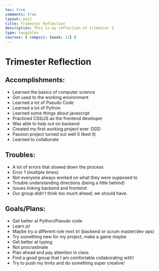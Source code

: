 ```yaml
---
toc: true
comments: true
layout: post
title: Trimester Reflection
description: This is my reflection of trimester 1
type: tangibles
courses: { compsci: {week: 12} }
---
```


# Trimester Reflection

## Accomplishments: 
- Learned the basics of computer science
- Got used to the working environment
- Learned a lot of Pseudo Code
- Learned a lot of Python
- Learned some things about javascript
- Practiced CSS/JS as the frontend developer
- Was able to help out on backend
- Created my first working project ever :DDD
- Passion project turned out well (I liked it)
- Learned to collaborate

## Troubles: 
- A lot of errors that slowed down the process
- Error 1 (multiple times)
- Not everyone always worked on what they were supposed to
- Trouble understanding directions (being a little behind)
- Issues linking backend and frontend
- Our group didn't think too much ahead; we should have. 


## Goals/Plans: 
- Get better at Python/Pseudo code
- Learn js!
- Maybe try a different role next tri (backend or scrum master/dev ops)
- Try something new for my project, make a game maybe
- Get better at typing
- Not procrastinate 
- Plan ahead and pay attention in class
- Find a good group that I am comfortable collaborating with!
- Try to push my limits and do something super creative!
